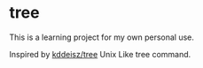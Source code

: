# tree

This is a learning project for my own personal use.

Inspired by [kddeisz/tree](https://github.com/kddeisz/tree)
Unix Like tree command.


